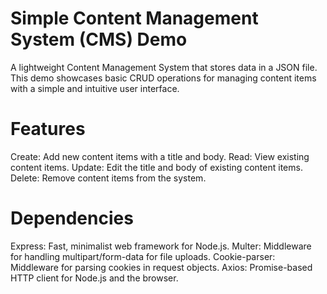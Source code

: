 # Simple Content Management System (CMS) Demo

A lightweight Content Management System that stores data in a JSON file. This demo showcases basic CRUD operations for managing content items with a simple and intuitive user interface.

# Features

Create: Add new content items with a title and body.
Read: View existing content items.
Update: Edit the title and body of existing content items.
Delete: Remove content items from the system.

# Dependencies

Express: Fast, minimalist web framework for Node.js.
Multer: Middleware for handling multipart/form-data for file uploads.
Cookie-parser: Middleware for parsing cookies in request objects.
Axios: Promise-based HTTP client for Node.js and the browser.
